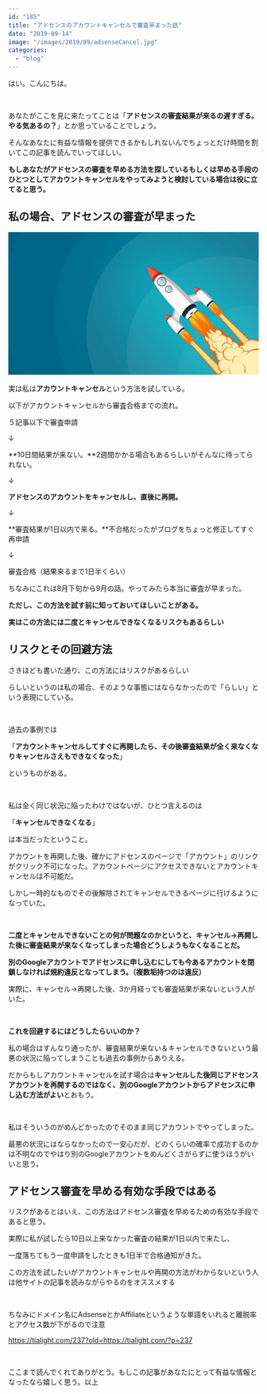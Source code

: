 ```yaml
---
id: "185"
title: "アドセンスのアカウントキャンセルで審査早まった話"
date: "2019-09-14"
image: "/images/2019/09/adsenseCancel.jpg"
categories: 
  - "blog"
---
```


はい。こんにちは。

 

あなたがここを見に来たってことは「**アドセンスの審査結果が来るの遅すぎる。やる気あるの？**」とか思っていることでしょう。

そんなあなたに有益な情報を提供できるかもしれないんでちょっとだけ時間を割いてこの記事を読んでいってほしい。

**もしあなたがアドセンスの審査を早める方法を探しているもしくは早める手段のひとつとしてアカウントキャンセルをやってみようと検討している場合は役に立てると思う。**

## 私の場合、アドセンスの審査が早まった

![アカウントキャンセルでアドセンス審査が早まった事例](/images/2020/02/RocketLaunch.jpg)

実は私は**アカウントキャンセル**という方法を試している。

以下がアカウントキャンセルから審査合格までの流れ。

５記事以下で審査申請

↓

**10日間結果が来ない。**2週間かかる場合もあるらしいがそんなに待ってられない。

↓

**アドセンスのアカウントをキャンセルし、直後に再開。**

↓

**審査結果が1日以内で来る。**不合格だったがブログをちょっと修正してすぐ再申請

↓

審査合格（結果来るまで1日半くらい）

ちなみにこれは8月下旬から9月の話。やってみたら本当に審査が早まった。

**ただし、この方法を試す前に知っておいてほしいことがある。**

**実はこの方法には二度とキャンセルできなくなるリスクもあるらしい**

## リスクとその回避方法

さきほども書いた通り、この方法にはリスクがあるらしい

らしいというのは私の場合、そのような事態にはならなかったので「らしい」という表現にしている。

 

過去の事例では

「**アカウントキャンセルしてすぐに再開したら、その後審査結果が全く来なくなりキャンセルさえもできなくなった**」

というものがある。

 

私は全く同じ状況に陥ったわけではないが、ひとつ言えるのは

「**キャンセルできなくなる**」

は本当だったということ。

アカウントを再開した後、確かにアドセンスのページで「アカウント」のリンクがクリック不可になった。アカウントページにアクセスできないとアカウントキャンセルは不可能だ。

しかし一時的なものでその後解除されてキャンセルできるページに行けるようになっていた。

 

**二度とキャンセルできないことの何が問題なのかというと、キャンセル→再開した後に審査結果が来なくなってしまった場合どうしようもなくなることだ。**

**別のGoogleアカウントでアドセンスに申し込むにしても今あるアカウントを閉鎖しなければ規約違反となってしまう。（複数垢持つのは違反）**

実際に、キャンセル→再開した後、3か月経っても審査結果が来ないという人がいた。

 

**これを回避するにはどうしたらいいのか？**

私の場合はすんなり通ったが、審査結果が来ない＆キャンセルできないという最悪の状況に陥ってしまうことも過去の事例からありえる。

だからもしアカウントキャンセルを試す場合は**キャンセルした後同じアドセンスアカウントを再開するのではなく、別のGoogleアカウントからアドセンスに申し込む方法がよい**とおもう。

 

私はそういうのがめんどかったのでそのまま同じアカウントでやってしまった。

最悪の状況にはならなかったので一安心だが、どのくらいの確率で成功するのかは不明なのでやはり別のGoogleアカウントをめんどくさがらずに使うほうがいいと思う。

## アドセンス審査を早める有効な手段ではある

リスクがあるとはいえ、この方法はアドセンス審査を早めるための有効な手段であると思う。

実際に私が試したら10日以上来なかった審査の結果が1日以内で来たし、

一度落ちてもう一度申請をしたときも1日半で合格通知がきた。

この方法を試したいがアカウントキャンセルや再開の方法がわからないという人は他サイトの記事を読みながらやるのをオススメする

 

ちなみにドメイン名にAdsenseとかAffiliateというような単語をいれると離脱率とアクセス数が下がるので注意

https://tialight.com/237?old=https://tialight.com/?p=237

 

ここまで読んでくれてありがとう。もしこの記事があなたにとって有益な情報となったなら嬉しく思う。以上
